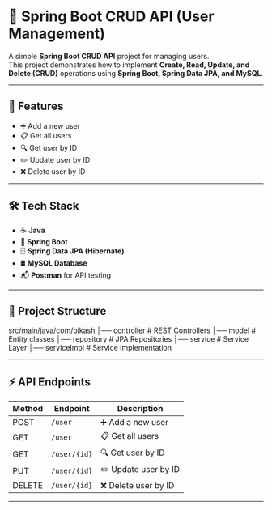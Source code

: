 # 🚀 Spring Boot CRUD API (User Management)

A simple **Spring Boot CRUD API** project for managing users.  
This project demonstrates how to implement **Create, Read, Update, and Delete (CRUD)** operations using **Spring Boot, Spring Data JPA, and MySQL**.  

---

## 📌 Features
- ➕ Add a new user  
- 📋 Get all users  
- 🔍 Get user by ID  
- ✏️ Update user by ID  
- ❌ Delete user by ID  

---

## 🛠️ Tech Stack
- ☕ **Java**  
- 🌱 **Spring Boot**  
- 🗄️ **Spring Data JPA (Hibernate)**  
- 🛢️ **MySQL Database**  
- 📬 **Postman** for API testing  

---

## 📂 Project Structure
src/main/java/com/bikash
│── controller # REST Controllers
│── model # Entity classes
│── repository # JPA Repositories
│── service # Service Layer
│── serviceImpl # Service Implementation


---

## ⚡ API Endpoints

| Method | Endpoint      | Description          |
|--------|--------------|----------------------|
| POST   | `/user`      | ➕ Add a new user     |
| GET    | `/user`      | 📋 Get all users      |
| GET    | `/user/{id}` | 🔍 Get user by ID     |
| PUT    | `/user/{id}` | ✏️ Update user by ID  |
| DELETE | `/user/{id}` | ❌ Delete user by ID  |

---

